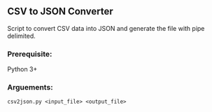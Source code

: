 ## CSV to JSON Converter

Script to convert CSV data into JSON and generate the file with pipe delimited. 

### Prerequisite:  
Python 3+

### Arguements:  

```
csv2json.py <input_file> <output_file>
```

